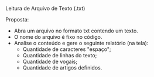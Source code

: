 Leitura de Arquivo de Texto (.txt)

Proposta:
 - Abra um arquivo no formato txt contendo um texto.
 - O nome do arquivo é fixo no código.
 - Analise o conteúdo e gere o seguinte relatório (na tela):
    - Quantidade de caracteres "espaço";
    - Quantidade de linhas do texto;
    - Quantidade de vogais;
    - Quantidade de artigos definidos.
